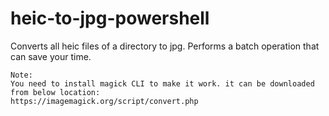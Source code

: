 # heic-to-jpg-powershell
Converts all heic files of a directory to jpg. Performs a batch operation that can save your time. 

```
Note: 
You need to install magick CLI to make it work. it can be downloaded from below location:
https://imagemagick.org/script/convert.php
```

